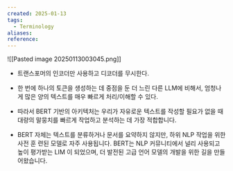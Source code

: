 ```yaml
---
created: 2025-01-13
tags:
  - Terminology
aliases: 
reference:
---
```

![[Pasted image 20250113003045.png]]

- 트랜스포머의 인코더만 사용하고 디코더를 무시한다.
- 한 번에 하나의 토큰을 생성하는 데 중점을 둔 더 느린 다른 LLM에 비해서, 엄청나게 많은 양의 텍스트를 매우 빠르게 처리/이해할 수 있다.

- 따라서 BERT 기반의 아키텍처는 우리가 자유로운 텍스트를 작성할 필요가 없을 때 대량의 말뭉치를 빠르게 작업하고 분석하는 데 가장 적합합니다. 

- BERT 자체는 텍스트를 분류하거나 문서를 요약하지 않지만, 하위 NLP 작업을 위한 사전 훈 련된 모델로 자주 사용됩니다. BERT는 NLP 커뮤니티에서 널리 사용되고 높이 평가받는 LIM 이 되었으며, 더 발전된 고급 언어 모델의 개발을 위한 길을 만들어왔습니다.